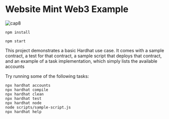 # Website Mint Web3 Example

![cap8](https://user-images.githubusercontent.com/92336281/193180108-47f031ee-8f7a-4368-84be-dca02747e253.png)

```npm install```

```npm start``` 

This project demonstrates a basic Hardhat use case. It comes with a sample contract, a test for that contract, a sample script that deploys that contract, and an example of a task implementation, which simply lists the available accounts

Try running some of the following tasks:

```shell
npx hardhat accounts
npx hardhat compile
npx hardhat clean
npx hardhat test
npx hardhat node
node scripts/sample-script.js
npx hardhat help
```

